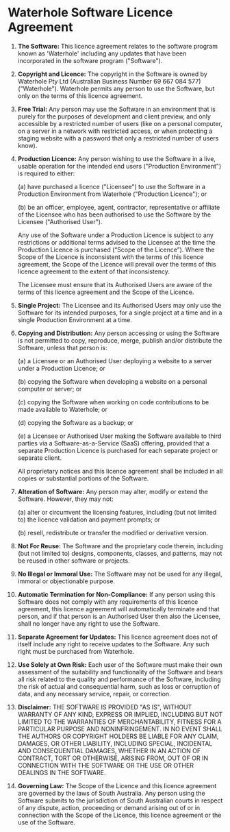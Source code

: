 # Waterhole Software Licence Agreement

1. **The Software:** This licence agreement relates to the software program known as 'Waterhole' including any updates that have been incorporated in the software program ("Software").

2. **Copyright and Licence:** The copyright in the Software is owned by Waterhole Pty Ltd (Australian Business Number 69 667 084 577) ("Waterhole"). Waterhole permits any person to use the Software, but only on the terms of this licence agreement.

3. **Free Trial:** Any person may use the Software in an environment that is purely for the purposes of development and client preview, and only accessible by a restricted number of users (like on a personal computer, on a server in a network with restricted access, or when protecting a staging website with a password that only a restricted number of users know).

4. **Production Licence:** Any person wishing to use the Software in a live, usable operation for the intended end users ("Production Environment") is required to either:

   (a) have purchased a licence ("Licensee") to use the Software in a Production Environment from Waterhole ("Production Licence"); or

   (b) be an officer, employee, agent, contractor, representative or affiliate of the Licensee who has been authorised to use the Software by the Licensee ("Authorised User").

   Any use of the Software under a Production Licence is subject to any restrictions or additional terms advised to the Licensee at the time the Production Licence is purchased (“Scope of the Licence”). Where the Scope of the Licence is inconsistent with the terms of this licence agreement, the Scope of the Licence will prevail over the terms of this licence agreement to the extent of that inconsistency.

   The Licensee must ensure that its Authorised Users are aware of the terms of this licence agreement and the Scope of the Licence.

5. **Single Project:** The Licensee and its Authorised Users may only use the Software for its intended purposes, for a single project at a time and in a single Production Environment at a time.

6. **Copying and Distribution:** Any person accessing or using the Software is not permitted to copy, reproduce, merge, publish and/or distribute the Software, unless that person is:

   (a) a Licensee or an Authorised User deploying a website to a server under a Production Licence; or

   (b) copying the Software when developing a website on a personal computer or server; or

   (c) copying the Software when working on code contributions to be made available to Waterhole; or

   (d) copying the Software as a backup; or

   (e) a Licensee or Authorised User making the Software available to third parties via a Software-as-a-Service (SaaS) offering, provided that a separate Production Licence is purchased for each separate project or separate client.

   All proprietary notices and this licence agreement shall be included in all copies or substantial portions of the Software.

7. **Alteration of Software:** Any person may alter, modify or extend the Software. However, they may not:

   (a) alter or circumvent the licensing features, including (but not limited to) the licence validation and payment prompts; or

   (b) resell, redistribute or transfer the modified or derivative version.

8. **Not For Reuse:** The Software and the proprietary code therein, including (but not limited to) designs, components, classes, and patterns, may not be reused in other software or projects.

9. **No Illegal or Immoral Use:** The Software may not be used for any illegal, immoral or objectionable purpose.

10. **Automatic Termination for Non-Compliance:** If any person using this Software does not comply with any requirements of this licence agreement, this licence agreement will automatically terminate and that person, and if that person is an Authorised User then also the Licensee, shall no longer have any right to use the Software.

11. **Separate Agreement for Updates:** This licence agreement does not of itself include any right to receive updates to the Software. Any such right must be purchased from Waterhole.

12. **Use Solely at Own Risk:** Each user of the Software must make their own assessment of the suitability and functionality of the Software and bears all risk related to the quality and performance of the Software, including the risk of actual and consequential harm, such as loss or corruption of data, and any necessary service, repair, or correction.

13. **Disclaimer:** THE SOFTWARE IS PROVIDED "AS IS", WITHOUT WARRANTY OF ANY KIND, EXPRESS OR IMPLIED, INCLUDING BUT NOT LIMITED TO THE WARRANTIES OF MERCHANTABILITY, FITNESS FOR A PARTICULAR PURPOSE AND NONINFRINGEMENT. IN NO EVENT SHALL THE AUTHORS OR COPYRIGHT HOLDERS BE LIABLE FOR ANY CLAIM, DAMAGES, OR OTHER LIABILITY, INCLUDING SPECIAL, INCIDENTAL AND CONSEQUENTIAL DAMAGES, WHETHER IN AN ACTION OF CONTRACT, TORT OR OTHERWISE, ARISING FROM, OUT OF OR IN CONNECTION WITH THE SOFTWARE OR THE USE OR OTHER DEALINGS IN THE SOFTWARE.

14. **Governing Law:** The Scope of the Licence and this licence agreement are governed by the laws of South Australia. Any person using the Software submits to the jurisdiction of South Australian courts in respect of any dispute, action, proceeding or demand arising out of or in connection with the Scope of the Licence, this licence agreement or the use of the Software.
